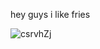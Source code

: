 hey guys i like fries

![csrvhZj](https://user-images.githubusercontent.com/99294235/162493895-973955d5-95a5-4044-83a8-c80c29d51da8.jpg)

